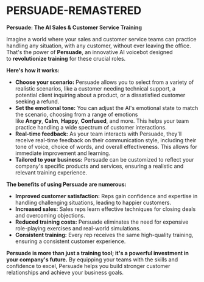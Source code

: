 # PERSUADE-REMASTERED

**Persuade: The AI Sales & Customer Service Training**

Imagine a world where your sales and customer service teams can practice handling any situation, with any customer, without ever leaving the office. That's the power of **Persuade**, an innovative AI voicebot designed to **revolutionize training** for these crucial roles.

**Here's how it works:**

- **Choose your scenario:** Persuade allows you to select from a variety of realistic scenarios, like a customer needing technical support, a potential client inquiring about a product, or a dissatisfied customer seeking a refund.
- **Set the emotional tone:** You can adjust the AI's emotional state to match the scenario, choosing from a range of emotions like **Angry**, **Calm**, **Happy**, **Confused**, and more. This helps your team practice handling a wide spectrum of customer interactions.
- **Real-time feedback:** As your team interacts with Persuade, they'll receive real-time feedback on their communication style, including their tone of voice, choice of words, and overall effectiveness. This allows for immediate improvement and learning.
- **Tailored to your business:** Persuade can be customized to reflect your company's specific products and services, ensuring a realistic and relevant training experience.

**The benefits of using Persuade are numerous:**

- **Improved customer satisfaction:** Reps gain confidence and expertise in handling challenging situations, leading to happier customers.
- **Increased sales:** Sales reps learn effective techniques for closing deals and overcoming objections.
- **Reduced training costs:** Persuade eliminates the need for expensive role-playing exercises and real-world simulations.
- **Consistent training:** Every rep receives the same high-quality training, ensuring a consistent customer experience.

**Persuade is more than just a training tool; it's a powerful investment in your company's future.** By equipping your teams with the skills and confidence to excel, Persuade helps you build stronger customer relationships and achieve your business goals.
